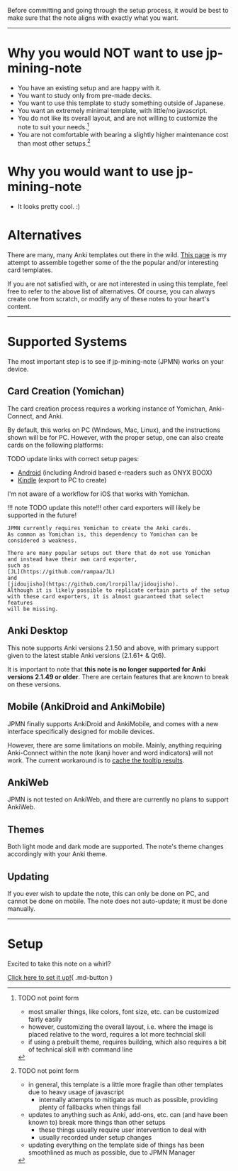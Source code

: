 
Before committing and going through the setup process,
it would be best to make sure that the note aligns with exactly what you want.

---


# Why you would NOT want to use jp-mining-note
- You have an existing setup and are happy with it.
- You want to study only from pre-made decks.
- You want to use this template to study something outside of Japanese.
- You want an extremely minimal template, with little/no javascript.
- You do not like its overall layout, and are not willing to customize the note to suit your needs.[^1]
- You are not comfortable with bearing a slightly higher maintenance cost than most other setups.[^2]

# Why you would want to use jp-mining-note
<!-- I don't like trying to "sell" people the note. If you like it, you like it. If you don't, you don't. -->
- It looks pretty cool. :)


# Alternatives
There are many, many Anki templates out there in the wild.
[This page](alternatives.md)
is my attempt to assemble together some of the the popular and/or interesting card templates.

If you are not satisfied with, or are not interested in using this template,
feel free to refer to the above list of alternatives.
Of course, you can always create one from scratch, or modify any of these notes
to your heart's content.



---

# Supported Systems
The most important step is to see if jp-mining-note (JPMN) works on your device.

## Card Creation (Yomichan)
The card creation process requires a working instance of Yomichan, Anki-Connect, and Anki.

By default, this works on PC (Windows, Mac, Linux), and the instructions shown will be for PC.
However, with the proper setup, one can also create cards on the following platforms:

TODO update links with correct setup pages:

- [Android](setupyomichan.md#android-setup) (including Android based e-readers such as ONYX BOOX)
- [Kindle](setupyomichan.md#kindle-setup) (export to PC to create)

I'm not aware of a workflow for iOS that works with Yomichan.

!!! note
    TODO update this note!!! other card exporters will likely be supported in the future!

    JPMN currently requires Yomichan to create the Anki cards.
    As common as Yomichan is, this dependency to Yomichan can be considered a weakness.

    There are many popular setups out there that do not use Yomichan
    and instead have their own card exporter,
    such as
    [JL](https://github.com/rampaa/JL)
    and
    [jidoujisho](https://github.com/lrorpilla/jidoujisho).
    Although it is likely possible to replicate certain parts of the setup
    with these card exporters, it is almost guaranteed that select features
    will be missing.

## Anki Desktop
This note supports Anki versions 2.1.50 and above, with
primary support given to the latest stable Anki versions (2.1.61+ & Qt6).

It is important to note that **this note is no longer supported for Anki versions 2.1.49 or older**.
There are certain features that are known to break on these versions.

## Mobile (AnkiDroid and AnkiMobile)
JPMN finally supports AnkiDroid and AnkiMobile,
and comes with a new interface specifically designed for mobile devices.

However, there are some limitations on mobile. Mainly, anything requiring
Anki-Connect within the note (kanji hover and word indicators) will not work.
The current workaround is to [cache the tooltip results](tooltipresults.md#cache-tooltip-results).

## AnkiWeb
JPMN is not tested on AnkiWeb, and there are currently no plans to support AnkiWeb.

## Themes
Both light mode and dark mode are supported.
The note's theme changes accordingly with your Anki theme.

## Updating
If you ever wish to update the note, this can only be done on PC,
and cannot be done on mobile.
The note does not auto-update; it must be done manually.



---

# Setup
Excited to take this note on a whirl?

[Click here to set it up!](setup.md){ .md-button }




[^1]:
    TODO not point form

    - most smaller things, like colors, font size, etc. can be customized fairly easily
    - however, customizing the overall layout, i.e. where the image is placed relative to the word,
        requires a lot more techncial skill
    - if using a prebuilt theme, requires building, which also requires a bit of technical skill with
        command line

[^2]:
    TODO not point form

    - in general, this template is a little more fragile than other templates due to heavy usage of javascript
        - internally attempts to mitigate as much as possible, providing plenty of fallbacks when things fail
    - updates to anything such as Anki, add-ons, etc. can (and have been known to)
        break more things than other setups
        - these things usually require user intervention to deal with
        - usually recorded under setup changes
    - updating everything on the template side of things has been smoothlined as much as possible,
        due to JPMN Manager

